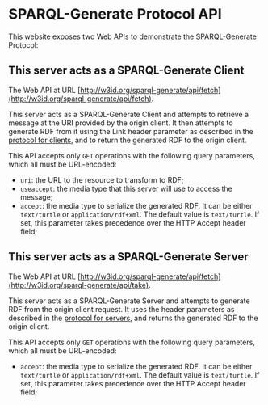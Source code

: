 # SPARQL-Generate Protocol API

This website exposes two Web APIs to demonstrate the SPARQL-Generate Protocol:

## This server acts as a SPARQL-Generate Client

The Web API at URL [http://w3id.org/sparql-generate/api/fetch](http://w3id.org/sparql-generate/api/fetch).

This server acts as a SPARQL-Generate Client and attempts to retrieve a message at the URI provided by the origin client.
It then attempts to generate RDF from it using the Link header parameter as described in the [protocol for clients](protocol.html), and to return the generated RDF to the origin client.

This API accepts only `GET` operations with the following query parameters, which all must be URL-encoded:

 - `uri`: the URL to the resource to transform to RDF;
 - `useaccept`: the media type that this server will use to access the message;
 - `accept`: the media type to serialize the generated RDF. It can be either `text/turtle` or `application/rdf+xml`. The default value is `text/turtle`. If set, this parameter takes precedence over the HTTP Accept header field;


## This server acts as a SPARQL-Generate Server

The Web API at URL [http://w3id.org/sparql-generate/api/fetch](http://w3id.org/sparql-generate/api/take).

This server acts as a SPARQL-Generate Server and attempts to generate RDF from the origin client request.
It uses the header parameters as described in the [protocol for servers](protocol.html), and returns the generated RDF to the origin client.

This API accepts only `GET` operations with the following query parameters, which all must be URL-encoded:

 - `accept`: the media type to serialize the generated RDF. It can be either `text/turtle` or `application/rdf+xml`. The default value is `text/turtle`. If set, this parameter takes precedence over the HTTP Accept header field;


